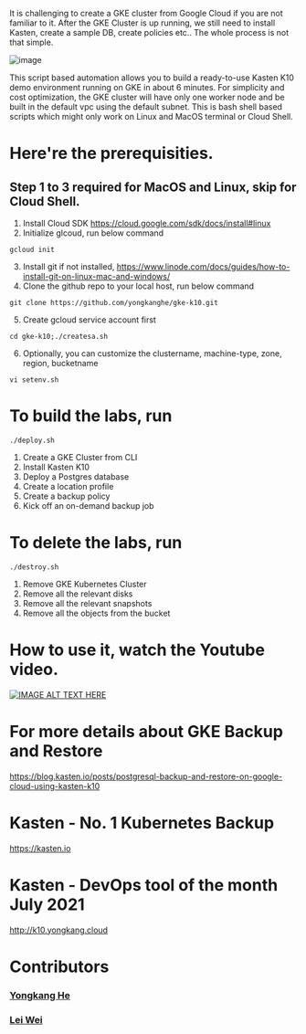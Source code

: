 It is challenging to create a GKE cluster from Google Cloud if you are not familiar to it. After the GKE Cluster is up running, we still need to install Kasten, create a sample DB, create policies etc.. The whole process is not that simple.

![image](https://user-images.githubusercontent.com/40347406/132093566-f98f3d69-1b39-4153-9f98-e47bcd0346d3.png)

This script based automation allows you to build a ready-to-use Kasten K10 demo environment running on GKE in about 6 minutes. For simplicity and cost optimization, the GKE cluster will have only one worker node and be built in the default vpc using the default subnet. This is bash shell based scripts which might only work on Linux and MacOS terminal or Cloud Shell. 

# Here're the prerequisities. 
## Step 1 to 3 required for MacOS and Linux, skip for Cloud Shell.
1. Install Cloud SDK https://cloud.google.com/sdk/docs/install#linux
2. Initialize glcoud, run below command
````
gcloud init
````
3. Install git if not installed, https://www.linode.com/docs/guides/how-to-install-git-on-linux-mac-and-windows/
4. Clone the github repo to your local host, run below command
````
git clone https://github.com/yongkanghe/gke-k10.git
````
5. Create gcloud service account first
````
cd gke-k10;./createsa.sh
````
6. Optionally, you can customize the clustername, machine-type, zone, region, bucketname
````
vi setenv.sh
````
 
# To build the labs, run 
````
./deploy.sh
````
1. Create a GKE Cluster from CLI
2. Install Kasten K10
3. Deploy a Postgres database
4. Create a location profile
5. Create a backup policy
6. Kick off an on-demand backup job

# To delete the labs, run 
````
./destroy.sh
````
1. Remove GKE Kubernetes Cluster
2. Remove all the relevant disks
3. Remove all the relevant snapshots
4. Remove all the objects from the bucket

# How to use it, watch the Youtube video.
[![IMAGE ALT TEXT HERE](https://img.youtube.com/vi/6vDEk_9cNaI/0.jpg)](https://www.youtube.com/watch?v=6vDEk_9cNaI)

# For more details about GKE Backup and Restore
https://blog.kasten.io/posts/postgresql-backup-and-restore-on-google-cloud-using-kasten-k10


# Kasten - No. 1 Kubernetes Backup
https://kasten.io 

# Kasten - DevOps tool of the month July 2021
http://k10.yongkang.cloud

# Contributors

### [Yongkang He](http://yongkang.cloud)
### [Lei Wei](https://www.linkedin.com/in/lei-wei-96727950/)
